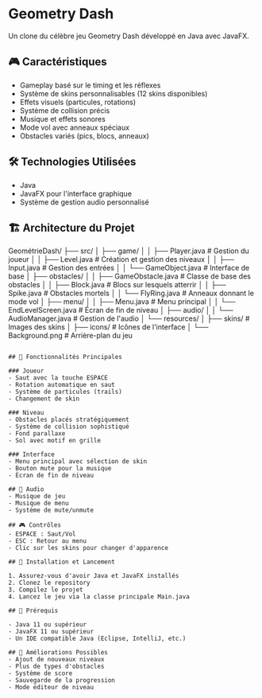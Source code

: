 # Geometry Dash 

Un clone du célèbre jeu Geometry Dash développé en Java avec JavaFX.

## 🎮 Caractéristiques

- Gameplay basé sur le timing et les réflexes
- Système de skins personnalisables (12 skins disponibles)
- Effets visuels (particules, rotations)
- Système de collision précis
- Musique et effets sonores
- Mode vol avec anneaux spéciaux
- Obstacles variés (pics, blocs, anneaux)

## 🛠️ Technologies Utilisées

- Java
- JavaFX pour l'interface graphique
- Système de gestion audio personnalisé

## 🏗️ Architecture du Projet

GeométrieDash/
├── src/
│   ├── game/
│   │   ├── Player.java         # Gestion du joueur
│   │   ├── Level.java          # Création et gestion des niveaux
│   │   ├── Input.java          # Gestion des entrées
│   │   └── GameObject.java     # Interface de base
│   ├── obstacles/
│   │   ├── GameObstacle.java   # Classe de base des obstacles
│   │   ├── Block.java          # Blocs sur lesquels atterrir
│   │   ├── Spike.java          # Obstacles mortels
│   │   └── FlyRing.java        # Anneaux donnant le mode vol
│   ├── menu/
│   │   ├── Menu.java           # Menu principal
│   │   └── EndLevelScreen.java # Écran de fin de niveau
│   ├── audio/
│   │   └── AudioManager.java   # Gestion de l'audio
│   └── resources/
│       ├── skins/              # Images des skins
│       ├── icons/              # Icônes de l'interface
│       └── Background.png      # Arrière-plan du jeu
```

## 🎯 Fonctionnalités Principales

### Joueur
- Saut avec la touche ESPACE
- Rotation automatique en saut
- Système de particules (trails)
- Changement de skin

### Niveau
- Obstacles placés stratégiquement
- Système de collision sophistiqué
- Fond parallaxe
- Sol avec motif en grille

### Interface
- Menu principal avec sélection de skin
- Bouton mute pour la musique
- Écran de fin de niveau

## 🎵 Audio
- Musique de jeu
- Musique de menu
- Système de mute/unmute

## 🎮 Contrôles
- ESPACE : Saut/Vol
- ESC : Retour au menu
- Clic sur les skins pour changer d'apparence

## 🔧 Installation et Lancement

1. Assurez-vous d'avoir Java et JavaFX installés
2. Clonez le repository
3. Compilez le projet
4. Lancez le jeu via la classe principale Main.java

## 🚀 Prérequis

- Java 11 ou supérieur
- JavaFX 11 ou supérieur
- Un IDE compatible Java (Eclipse, IntelliJ, etc.)

## 🔧 Améliorations Possibles
- Ajout de nouveaux niveaux
- Plus de types d'obstacles
- Système de score
- Sauvegarde de la progression
- Mode éditeur de niveau
